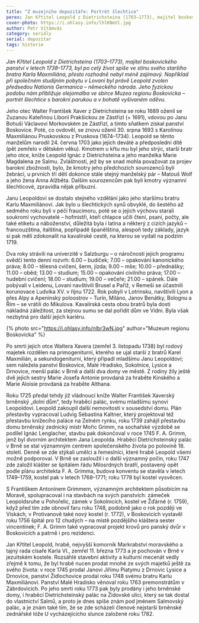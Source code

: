 ```yaml
---
title: "Z muzejního depozitáře: Portrét šlechtice"
perex: Jan Křtitel Leopold z Dietrichsteina (1703–1773), majitel boskovického panství v letech 1738–1773, byl po celý život spíše ve stínu svého staršího bratra, přesto rozhodně nebyl méně zajímavý. Jeho fyzickou podobu nám přibližuje olejomalba ve sbírce Muzea regionu Boskovicka.
cover-photo: https://i.ohlasy.info/lhlKNeUl.jpg
author: Petr Vítámvás
category: seriály
serial: depozitar
tags: historie
---
```


*Jan Křtitel Leopold z Dietrichsteina (1703–1773), majitel boskovického panství v letech 1738–1773, byl po celý život spíše ve stínu svého staršího bratra Karla Maxmiliána, přesto rozhodně nebyl méně zajímavý. Například při společném studijním pobytu v Lovani byl právě Leopold zvolen předsedou Nationis Germanica – německého národa. Jeho fyzickou podobu nám přibližuje olejomalba ve sbírce Muzea regionu Boskovicka – portrét šlechtice s barokní parukou a v bohatě vyšívaném oděvu.*

Jeho otec Walter František Xaver z Dietrichsteina se roku 1689 oženil se Zuzanou Kateřinou Liborií Prakšickou ze Zástřizl (+ 1691), vdovou po Janu Bohuši Václavovi Morkovském ze Zástřizl, a tímto sňatkem získal panství Boskovice. Poté, co ovdověl, se znovu oženil 30. srpna 1693 s Karolínou Maxmiliánou Pruskovskou z Pruskova (1674–1734). Leopold se těmto manželům narodil 24. června 1703 jako jejich deváté a předposlední dítě (pět zemřelo v dětském věku). Kmotrem u křtu mu byl jeho strýc, starší bratr jeho otce, kníže Leopold Ignác z Dietrichsteina a jeho manželka Marie Magdalena ze Salmu. Zvláštností, jež by se snad mohla považovat za projev barokní zbožnosti, bylo, že kmotry jeho předchozích sourozenců byli žebráci, u prvních tří dětí dokonce stále stejný manželský pár – Matouš Wolf a jeho žena Anna Alžběta. Dalším sourozencům pak byli kmotry významní šlechticové, zpravidla nějak příbuzní.

Janu Leopoldovi se dostalo stejného vzdělání jako jeho staršímu bratru Karlu Maxmiliánovi. Jak bylo u šlechtických synů obvyklé, do šestého až sedmého roku byli v péči fraucimoru, poté se o jejich výchovu starali soukromí vychovatelé – hofmistři, kteří chlapce učili čtení, psaní, počty, ale také etiketu a náboženství, důležitá byla i latina a některý z cizích jazyků – francouzština, italština, popřípadě španělština, alespoň tedy základy, jazyk si pak měli zdokonalit na kavalírské cestě, na kterou se vydali na podzim 1719. 

Dva roky strávili na univerzitě v Salzburgu – o náročnosti jejich programu svědčí tento denní rozvrh: 6.00 – budíček; 7.00 – opakování kanonického práva; 8.00 – tělesná cvičení, šerm, jízda; 9.00 – mše; 10.00 – přednášky; 11.00 – oběd; 13.00 – studium; 15.00 – opakování civilního práva; 17.00 – hudební cvičení; 18.00 – studium; 19.00 – večeře; 21.00 – spánek.  Dále pobývali v Leidenu, Lovani navštívili Brusel a Paříž, v Remeši se účastnili korunovace Ludvíka XV. v říjnu 1722. Rok pobyli v Lotrinsku, navštívili Lyon a přes Alpy a Apeninský poloostrov – Turín, Miláno, Janov Benátky, Bolognu a Řím – se vrátili do Mikulova. Kavalírská cesta obou bratrů byla dosti nákladná záležitost, za stejnou sumu se dal pořídit dům ve Vídni. Byla však nezbytná pro další jejich kariéru.

{% photo src="https://i.ohlasy.info/nIbr3wN.jpg" author="Muzeum regionu Boskovicka" %}

Po smrti jejich otce Waltera Xavera (zemřel 3. listopadu 1738) byl rodový majetek rozdělen na primogeniturní, kterého se ujal starší z bratrů Karel Maxmilián, a sekundogeniturní, který připadl mladšímu Janu Leopoldovi; sem náležela panství Boskovice, Malé Hradisko, Sokolnice, Lysice a Drnovice, menší palác v Brně a další dva domy ve městě. Z rodiny žily ještě dvě jejich sestry Marie Josefa Antonie provdaná za hraběte Kinského a Marie Aloisie provdaná za hraběte Althana.

Roku 1725 předal tehdy již vládnoucí kníže Walter František Xaverský brněnský „dolní dům“, tedy hraběcí palác, svému mladšímu synovi Leopoldovi. Leopold zakoupil další nemovitosti v sousedství domu. Plán přestavby vypracoval Ludvig Sebastina Kaltner, který projektoval též přestavbu knížecího paláce na Zelném rynku, roku 1739 zahájil přestavbu domu brněnský zednický mistr Mořic Grimm, na sochařské výzdobě se podílel Ignác Lenglacher, stavbu pak dokončoval v roce 1745 F. A. Grimm, jenž byl dvorním architektem Jana Leopolda. Hraběcí Dietrichsteinský palác v Brně se stal významným centrem společenského života po polovině 18. století. Denně se zde stýkali umělci a řemeslníci, které hrabě Leopold všemi možně podporoval.  V Brně se zasloužil i o další významný počin, roku 1747 zde založil klášter se špitálem řádu Milosrdných bratří, postavený opět podle plánu architekta F. A. Grimma, budova konventu se stavěla v letech 1749–1759, kostel pak v letech 1768–1771; roku 1778 byl kostel vysvěcen.

S Františkem Antonínem Grimmem, významným architektem působícím na Moravě, spolupracoval i na stavbách na svých panstvích: zámeček Leopoldsruhe u Pohořelic, zámek v Sokolnicích, kostel ve Žďárné (r. 1759), když před tím zde obnovil faru roku 1748, podobně jako o rok později ve Vískách, v Protivanově také nový kostel (r. 1772), v Boskovicích vystavěl roku 1756 špitál pro 12 chudých – na místě pozdějšího kláštera sester vincentinek; F. A. Grimm také vypracoval projekt krovů pro panský dvůr v Boskovicích a patrně i pro rezidenci.

Jan Křtitel Leopold, hrabě, nejvyšší komorník Markrabství moravského a tajný rada císaře Karla VI., zemřel 11. března 1773 a je pochován v Brně v jezuitském kostele. Rozsáhlé stavební aktivity a kulturní mecenát vedly zřejmě k tomu, že byl hrabě nucen prodat mnohé ze svých majetků ještě za svého života: v roce 1745 prodal Janovi Jiřímu Piatymu z Drnovic Lysice a Drnovice, panství Židlochovice prodal roku 1748 svému bratru Karlu Maxmiliánovi. Panství Malé Hradisko věnoval roku 1763 premonstrátům v Zábrdovicích. Po jeho smrti roku 1773 pak byly prodány i jeho brněnské domy, i hraběcí Dietrichsteinský palác na Židovské ulici, který se tak dostal do vlastnictví Salmů, a proto je dnes spíše znám pod jménem Salmovský palác, a je znám také tím, že se zde scházeli členové nejstarší brněnské zednářské lóže U vycházejícícho slunce založené roku 1782.
